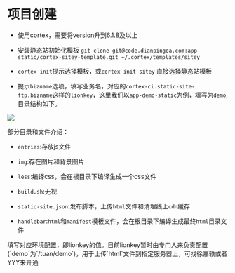 # 项目创建

- ​使用cortex，需要将version升到6.1.8及以上

- 安装静态站初始化模板 `git clone git@code.dianpingoa.com:app-static/cortex-sitey-template.git ~/.cortex/templates/sitey`

- `cortex init`提示选择模板，或`cortex init sitey` 直接选择静态站模板

- 提示`bizname`选项，填写业务名，对应的`cortex-ci.static-site-ftp.bizname`这样的`lionkey​`，这里我们以`app-demo-static`为例，填写为`demo`,目录结构如下。

<img src="/images/1.png"/>

部分目录和文件介绍：
 
- `​​entries`:存放js文件

- `img`:存在图片和背景图片

- `less`:编译css，会在根目录下编译生成一个css文件

- `build.sh`:无视

- `static-site.json`:发布脚本，上传`html`文件和清理线上`cdn`缓存

- `handlebar`:`html`和`manifest`模板文件，会在根目录下编译生成最终`html`目录文件

<aside class="notice">
填写对应环境配置，即lionkey的值。目前lionkey暂时由专门人来负责配置(`demo`为`/tuan/demo`)，用于上传`html`文件到指定服务器上，可找徐嘉轶或者YYY来开通
</aside>